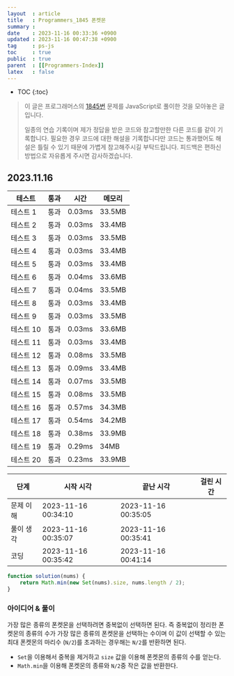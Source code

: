 ```yaml
---
layout  : article
title   : Programmers_1845 폰켓몬
summary : 
date    : 2023-11-16 00:33:36 +0900
updated : 2023-11-16 00:47:38 +0900
tag     : ps-js
toc     : true
public  : true
parent  : [[Programmers-Index]]
latex   : false
---
```

* TOC
{:toc}

> 이 글은 프로그래머스의 [1845번](https://programmers.co.kr/learn/courses/30/lessons/1845) 문제를 JavaScript로 풀이한 것을 모아놓은 글입니다.
>
> 일종의 연습 기록이며 제가 정답을 받은 코드와 참고할만한 다른 코드를 같이 기록합니다. 필요한 경우 코드에 대한 해설을 기록합니다만 코드는 통과했어도 해설은 틀릴 수 있기 때문에 가볍게 참고해주시길 부탁드립니다. 피드백은 편하신 방법으로 자유롭게 주시면 감사하겠습니다.

## 2023.11.16

| 테스트    | 통과 | 시간   | 메모리 |
| --------  | ---- | ------ | ------ |
| 테스트 1  | 통과 | 0.03ms | 33.5MB |
| 테스트 2  | 통과 | 0.03ms | 33.4MB |
| 테스트 3  | 통과 | 0.03ms | 33.5MB |
| 테스트 4  | 통과 | 0.03ms | 33.4MB |
| 테스트 5  | 통과 | 0.03ms | 33.4MB |
| 테스트 6  | 통과 | 0.04ms | 33.6MB |
| 테스트 7  | 통과 | 0.04ms | 33.5MB |
| 테스트 8  | 통과 | 0.03ms | 33.4MB |
| 테스트 9  | 통과 | 0.03ms | 33.5MB |
| 테스트 10 | 통과 | 0.03ms | 33.6MB |
| 테스트 11 | 통과 | 0.03ms | 33.4MB |
| 테스트 12 | 통과 | 0.08ms | 33.5MB |
| 테스트 13 | 통과 | 0.09ms | 33.4MB |
| 테스트 14 | 통과 | 0.07ms | 33.5MB |
| 테스트 15 | 통과 | 0.08ms | 33.5MB |
| 테스트 16 | 통과 | 0.57ms | 34.3MB |
| 테스트 17 | 통과 | 0.54ms | 34.2MB |
| 테스트 18 | 통과 | 0.38ms | 33.9MB |
| 테스트 19 | 통과 | 0.29ms | 34MB   |
| 테스트 20 | 통과 | 0.23ms | 33.9MB |

| 단계      | 시작 시각           | 끝난 시각           | 걸린 시간 |
| --------- | ------------------- | ------------------- | --------- |
| 문제 이해 | 2023-11-16 00:34:10 | 2023-11-16 00:35:05 |           |
| 풀이 생각 | 2023-11-16 00:35:07 | 2023-11-16 00:35:41 |           |
| 코딩      | 2023-11-16 00:35:42 | 2023-11-16 00:41:14 |           |

```js
function solution(nums) {
    return Math.min(new Set(nums).size, nums.length / 2);
}
```

### 아이디어 & 풀이

가장 많은 종류의 폰켓몬을 선택하려면 중복없이 선택하면 된다. 즉 중복없이 정리한 폰켓몬의 종류의 수가 가장 많은 종류의 폰켓몬을 선택하는 수이며 이 값이 선택할 수 있는 최대 폰켓몬의 마리수 (`N/2`)를 초과하는 경우해는 `N/2`를 반환하면 된다.

* `Set`을 이용해서 중복을 제거하고 `size` 값을 이용해 폰켓몬의 종류의 수를 얻는다.
* `Math.min`을 이용해 폰켓몬의 종류와 `N/2`중 작은 값을 반환한다.
